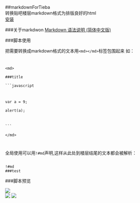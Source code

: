 ##markdownForTieba  
转换贴吧楼层markdown格式为排版良好的html  
[安装](https://github.com/iMyon/gm_scripts/raw/master/markdownForTieba/markdownForTieba.user.js)

###关于markdwon
[Markdown 语法说明 (简体中文版)](http://wowubuntu.com/markdown/)

###脚本使用

把需要转换成markdown格式的文本用`<md></md>`标签包围起来
如：
<code>

\<md>  
\###title  
\```javascript

var a = 9;  
alert(a);

\```  
\</md>

</code>

全局使用可以用`!#md`声明,这样从此处到楼层结尾的文本都会被解析：
```  

!#md  
###test

```

###脚本预览  

![](http://imgsrc.baidu.com/forum/pic/item/d079ae86c9177f3ec3fbc4ed72cf3bc79d3d56b7.png)  
![](http://imgsrc.baidu.com/forum/pic/item/d5b63cfae6cd7b89550501630d2442a7d8330e11.png)
![](http://imgsrc.baidu.com/forum/pic/item/57ff9b58d109b3de111cdf88cebf6c81820a4cdb.png)